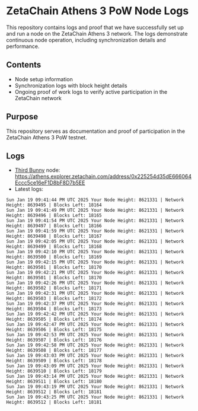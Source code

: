 # ZetaChain Athens 3 PoW Node Logs
This repository contains logs and proof that we have successfully set up and run a node on the ZetaChain Athens 3 network. The logs demonstrate continuous node operation, including synchronization details and performance.

## Contents
- Node setup information
- Synchronization logs with block height details
- Ongoing proof of work logs to verify active participation in the ZetaChain network

## Purpose
This repository serves as documentation and proof of participation in the ZetaChain Athens 3 PoW testnet.

## Logs

- [Third Bunny](https://thirdbunny.xyz/) node: https://athens.explorer.zetachain.com/address/0x225254d35dE666064Eccc5ce16eF1D8bF8D7b5EE
- Latest logs:
```
Sun Jan 19 09:41:44 PM UTC 2025 Your Node Height: 8621331 | Network Height: 8639495 | Blocks Left: 18164
Sun Jan 19 09:41:49 PM UTC 2025 Your Node Height: 8621331 | Network Height: 8639496 | Blocks Left: 18165
Sun Jan 19 09:41:54 PM UTC 2025 Your Node Height: 8621331 | Network Height: 8639497 | Blocks Left: 18166
Sun Jan 19 09:41:59 PM UTC 2025 Your Node Height: 8621331 | Network Height: 8639498 | Blocks Left: 18167
Sun Jan 19 09:42:05 PM UTC 2025 Your Node Height: 8621331 | Network Height: 8639499 | Blocks Left: 18168
Sun Jan 19 09:42:10 PM UTC 2025 Your Node Height: 8621331 | Network Height: 8639500 | Blocks Left: 18169
Sun Jan 19 09:42:15 PM UTC 2025 Your Node Height: 8621331 | Network Height: 8639501 | Blocks Left: 18170
Sun Jan 19 09:42:21 PM UTC 2025 Your Node Height: 8621331 | Network Height: 8639501 | Blocks Left: 18170
Sun Jan 19 09:42:26 PM UTC 2025 Your Node Height: 8621331 | Network Height: 8639502 | Blocks Left: 18171
Sun Jan 19 09:42:31 PM UTC 2025 Your Node Height: 8621331 | Network Height: 8639503 | Blocks Left: 18172
Sun Jan 19 09:42:37 PM UTC 2025 Your Node Height: 8621331 | Network Height: 8639504 | Blocks Left: 18173
Sun Jan 19 09:42:42 PM UTC 2025 Your Node Height: 8621331 | Network Height: 8639505 | Blocks Left: 18174
Sun Jan 19 09:42:47 PM UTC 2025 Your Node Height: 8621331 | Network Height: 8639506 | Blocks Left: 18175
Sun Jan 19 09:42:53 PM UTC 2025 Your Node Height: 8621331 | Network Height: 8639507 | Blocks Left: 18176
Sun Jan 19 09:42:58 PM UTC 2025 Your Node Height: 8621331 | Network Height: 8639508 | Blocks Left: 18177
Sun Jan 19 09:43:03 PM UTC 2025 Your Node Height: 8621331 | Network Height: 8639509 | Blocks Left: 18178
Sun Jan 19 09:43:09 PM UTC 2025 Your Node Height: 8621331 | Network Height: 8639510 | Blocks Left: 18179
Sun Jan 19 09:43:14 PM UTC 2025 Your Node Height: 8621331 | Network Height: 8639511 | Blocks Left: 18180
Sun Jan 19 09:43:19 PM UTC 2025 Your Node Height: 8621331 | Network Height: 8639512 | Blocks Left: 18181
Sun Jan 19 09:43:25 PM UTC 2025 Your Node Height: 8621331 | Network Height: 8639512 | Blocks Left: 18181
```
